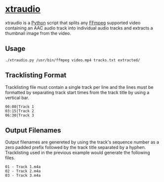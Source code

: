 # [xtraudio][1]

xtraudio is a [Python][2] script that splits any [FFmpeg][3] supported video
containing an AAC audio track into individual audio tracks and extracts a
thumbnail image from the video.

## Usage

    ./xtraudio.py /usr/bin/ffmpeg video.mp4 tracks.txt extracted/

## Tracklisting Format

Tracklisting file must contain a single track per line and the lines must be
formatted by separating track start times from the track title by using a
vertical bar.

	00:00|Track 1
	03:15|Track 2
	06:30|Track 3

## Output Filenames

Output filenames are genereted by using the track's sequence number as a zero
padded prefix followed by the track title separated by a hyphen. Tracklisting
used in the previous example would generate the following files.

	01 - Track 1.m4a
	02 - Track 2.m4a
	03 - Track 3.m4a

[1]: https://bitbucket.org/scoobadog/xtraudio "xtraudio"
[2]: https://www.python.org/ "Python.org"
[3]: https://www.ffmpeg.org/ "FFmpeg"

